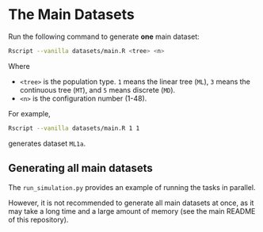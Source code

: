 # The Main Datasets

Run the following command to generate **one** main dataset:

```bash
Rscript --vanilla datasets/main.R <tree> <n>
```

Where

- `<tree>` is the population type. `1` means the linear tree (`ML`), `3` means the continuous tree (`MT`), and `5` means discrete (`MD`).
- `<n>` is the configuration number (1-48).

For example,

```bash
Rscript --vanilla datasets/main.R 1 1
```

generates dataset `ML1a`.

## Generating all main datasets

The `run_simulation.py` provides an example of running the tasks in parallel.

However, it is not recommended to generate all main datasets at once, as it may take a long time and a large amount of memory (see the main README of this repository).
